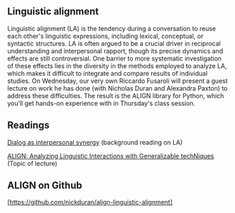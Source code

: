 Linguistic alignment 
-------------------

Linguistic alignment (LA) is the tendency during a conversation to reuse each other's linguistic expressions, including lexical, conceptual, or syntactic structures. LA is often argued to be a crucial driver in reciprocal understanding and interpersonal rapport, though its precise dynamics and effects are still controversial. One barrier to more systematic investigation of these effects lies in the diversity in the methods employed to analyze LA, which makes it difficult to integrate and compare results of individual studies. On Wednesday, our very own Riccardo Fusaroli will present a guest lecture on work he has done (with Nicholas Duran and Alexandra Paxton) to address these difficulties. The result is the ALIGN library for Python, which you'll get hands-on experience with in Thursday's class session. 

## Readings 

[Dialog as interpersonal synergy](https://www.sciencedirect.com/science/article/pii/S0732118X13000342?via%3Dihub) (background reading on LA)

[ALIGN: Analyzing Linguistic Interactions with Generalizable techNiques](https://psyarxiv.com/a5yh9/) (Topic of lecture) 

## ALIGN on Github

[https://github.com/nickduran/align-linguistic-alignment]
